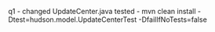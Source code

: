 q1 -	 changed UpdateCenter.java
tested - mvn clean install -Dtest=hudson.model.UpdateCenterTest -DfailIfNoTests=false
